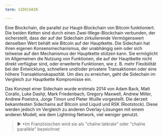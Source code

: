 ```yaml
---
term: SIDECHAIN

---
```

Eine Blockchain, die parallel zur Haupt-Blockchain von Bitcoin funktioniert. Die beiden Ketten sind durch einen Zwei-Wege-Blockchain verbunden, der sicherstellt, dass der auf der Sidechain zirkulierende Vermögenswert denselben Wert behält wie Bitcoin auf der Hauptkette. Die Sidechain hat ihren eigenen Konsensmechanismus, der unabhängig sein oder sich teilweise auf den Mechanismus der Hauptkette stützen kann. Sie ermöglicht im Allgemeinen die Nutzung von Funktionen, die auf der Hauptkette nicht direkt verfügbar sind, oder erweiterte Funktionen, wie z. B. mehr Flexibilität bei der Entwicklung, schnellere und/oder privatere Transaktionen oder eine höhere Transaktionskapazität. Um dies zu erreichen, geht die Sidechain im Vergleich zur Hauptkette Kompromisse ein.

Das Konzept einer Sidechain wurde erstmals 2014 von Adam Back, Matt Corallo, Luke Dashjr, Mark Friedenbach, Gregory Maxwell, Andrew Miller, Andrew Poelstra, Jorge Timon und Pieter Wuille vorgestellt. Die derzeit bekanntesten Sidechains auf Bitcoin sind Liquid und RSK (Rootstock). Diese werden jedoch im Vergleich zu anderen Overlay-Lösungen mit einem anderen Modell, wie dem Lightning Network, viel weniger genutzt.

> ► *Im Französischen wird sie als "chaîne latérale" oder "chaîne parallèle" bezeichnet